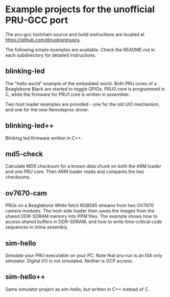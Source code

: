 # Example projects for the unofficial PRU-GCC port

The pru-gcc toolchain source and build instructions are located at https://github.com/dinuxbg/gnupru .

The following simple examples are available. Check the README.md in each subdirectory for detailed instructions.

## blinking-led
The "hello world" example of the embedded world. Both PRU cores of a Beaglebone Black are started to toggle GPIOs. PRU0 core is programmed in C, while the firmware for PRU1 core is written in assembler.

Two host loader examples are provided - one for the old UIO mechanism, and one for the new Remoteproc driver.

## blinking-led++
Blinking led firmware written in C++.

## md5-check
Calculate MD5 checksum for a known data chunk on both the ARM loader and one PRU core. Then ARM loader reads and compares the two checksums.

## ov7670-cam
PRUs on a Beaglebone White fetch RGB565 streams from two OV7670 camera modules. The host-side loader then saves the images from the shared DDR-SDRAM memory into PPM files. The example shows how to access shared buffers in DDR-SDRAM, and how to write time-critical code sequences in inline assembly.

## sim-hello
Simulate your PRU executable on your PC. Note that pru-run is an ISA only simulator. Digital I/O is not simulated. Neither is OCP access.

## sim-hello++
Same simulator project as sim-hello, but written in C++ instead of C.
